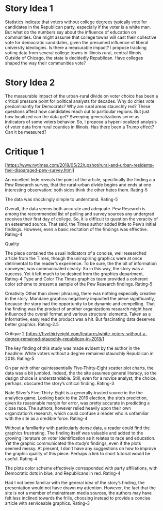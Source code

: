 # Story Idea 1
Statistics indicate that voters without college degrees typically vote for candidates in the Republican party, especially if the voter is a white man. But what do the numbers say about the influence of education on communities. One might assume that college towns will cast their collective vote for democratic candidates, given the presumed influence of liberal university ideologies. 
Is there a measurable impact? 
I propose tracking voting data from several college towns in Illinois rural, central Illinois. Outside of Chicago, the state is decidedly Republican. Have colleges shaped the way their communities vote? 

# Story Idea 2
The measurable impact of the urban-rural divide on voter choice has been a critical pressure point for political analysts for decades. Why do cities vote predominantly for Democrats? Why are rural areas staunchly red? These questions affect how candidates reach out to particular regions. But just how localized can the data get? Sweeping generalizations serve as indicators of some voters behavior. So, I propose a hyper-localized analysis of voter data from rural counties in Illinois. Has there been a Trump effect? Can it be measured? 

# Critique 1
[https://www.nytimes.com/2018/05/22/upshot/rural-and-urban-residents-feel-disparaged-pew-survey.html]

An excellent lede reveals the point of the article, specifically the finding a a Pew Research survey, that the rural-urban divide begins and ends at one interesting observation: both sides think the other hates them. 
Rating-5

The data was shockingly simple to understand. 
Rating-5 

Overall, the data seems both accurate and adequate. Pew Research is among the recommended list of polling and survey sources any undergrad receives their first day of college. So, it is difficult to question the veracity of an esteemed source. That said, the Times author added little to Pew’s initial findings. However, even a basic recitation of the findings was effective. 
Rating-4 

Quality

The piece contained the usual indicators of a concise, well researched article from the Times, though the uninspiring graphics were at once detrimental to the reader’s experience. To be sure, the the bit of information conveyed, was communicated clearly. So in this way, the story was a success. Yet it left much to be desired from the graphics department. Rating-4 
Type and Color 
The Times graphics team provided a coherent color scheme to present a sample of the Pew Research findings. 
Rating-5 

Creativity
Other than clever phrasing, there was nothing especially creative in the story. Mundane graphics negatively impacted the piece significantly, because the story had the opportunity to be dynamic and compelling. That the finding was the product of another organizations research might have influenced the overall format and various structural elements. Taken as a informative, easy read the product was a hit. But fascinating data deserves better graphics. 
Rating-2.5

Critique 2
[https://fivethirtyeight.com/features/white-voters-without-a-degree-remained-staunchly-republican-in-2018/]

The key finding of this study was made evident by the author in the headline: White voters without a degree remained staunchly Republican in 2018. 
Rating-5

On par with other quintessentially Five-Thirty-Eight scatter plot charts, the data was a bit jumbled. Indeed, the the site assumes general literacy, so the design choice is understandable. Still, even for a novice analyst, the choice, perhaps, obscured the story’s critical finding. Rating-3

Nate Silver’s Five-Thirty-Eight is a generally trusted source in the the analytics game. Looking back to the 2016 election, the site’s prediction, given its reasonable margin for error, was pretty accurate in predicting a close race. The authors, however relied heavily upon their own organization’s research, which could confuse a reader who is unfamiliar with the site as a credible force. 
Rating-4

Without a familiarity with particularly dense data, a reader could find the graphics frustrating. The finding itself was valuable and added to the growing literature on voter identification as it relates to race and education. Yet the graphic communicated the study’s findings, even if the plots seemed messy. At present, I don’t have any suggestions on how to improve the graphic quality of this piece. Perhaps a link to short tutorial would be useful. 
Rating-4 

The plots color scheme effectively corresponded with party affiliations, with Democratic dots in blue, and Republicans in red. 
Rating-4

Had I not been familiar with the general idea of the story’s finding, the presentation would not have drawn my attention. However, the fact that the site is not a member of mainstream media sources, the authors may have felt less inclined towards the frills, choosing instead to provide a concise article with serviceable graphics. 
Rating-3 

